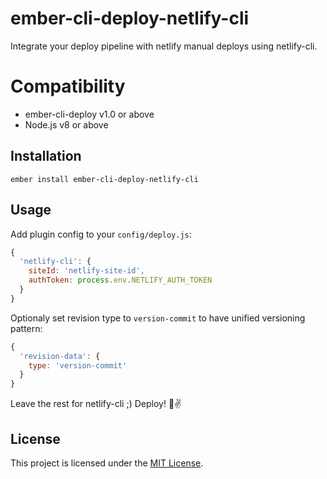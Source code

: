 # ember-cli-deploy-netlify-cli

Integrate your deploy pipeline with netlify manual deploys using netlify-cli.


# Compatibility

* ember-cli-deploy v1.0 or above
* Node.js v8 or above


## Installation

```
ember install ember-cli-deploy-netlify-cli
```


## Usage

Add plugin config to your `config/deploy.js`:
```js
{
  'netlify-cli': {
    siteId: 'netlify-site-id',
    authToken: process.env.NETLIFY_AUTH_TOKEN
  }
}
```

Optionaly set revision type to `version-commit` to have unified versioning pattern:
```js
{
  'revision-data': {
    type: 'version-commit'
  }
}
```

Leave the rest for netlify-cli ;) Deploy! 🚀✌️

## License

This project is licensed under the [MIT License](LICENSE.md).
